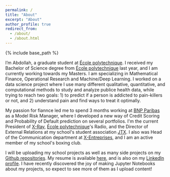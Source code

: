```yaml
---
permalink: /
title: "About"
excerpt: "About"
author_profile: true
redirect_from: 
  - /about/
  - /about.html
---
```


{% include base_path %}

I’m Abdollah, a graduate student at [École polytechnique](https://www.polytechnique.edu/en). I received my Bachelor of Science degree from [École polytechnique](https://www.polytechnique.edu/en) last year, and I am currently working towards my Masters. I am specializing in Mathematical Finance, Operational Research and Machine/Deep Learning. I worked on a data science project where I use many different qualitative, quantitative, and computational methods to study and analyze publice health data, while trying to reach two goals: 1) to predict if a person is addicted to pain-killers or not, and 2) understand pain and find ways to treat it optimally.

My passion for fiannce led me to spend 3 months working at [BNP Paribas][1] as a Model Risk Manager, where I developed a new way of Credit Scoring and Probability of Default prediction on several portfolios. I'm the current President of [X-Ray][2], [École polytechnique](https://www.polytechnique.edu/en)'s Radio, and the  Director of External Relations at my school's student association [JTX](http://binet-jtx.com/jtx). I also was Head of the Communication department at [X-Entreprises](http://www.xentreprises.com/en/), and I am an active member of my school's boxing club.

I will be uploading my school projects as well as many side projects on my [Github repositories](https://github.com/AbdollahRida).   My resume is available [here](https://abdollahrida.github.io/cv/), and is also on my [LinkedIn profile](https://www.linkedin.com/in/abdollah-rida/?locale=en_US). I have recently discovered the joy of making Jupyter Notebooks about my projects, so expect to see more of them as I upload content! 

[1]:https://mabanque.bnpparibas/
[2]:https://x-ray.binets.fr/

